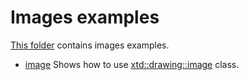 # Images examples

[This folder](.) contains images examples.

* [image](image/README.md) Shows how to use [xtd::drawing::image](https://codedocs.xyz/gammasoft71/xtd/classxtd_1_1drawing_1_1image.html) class.
